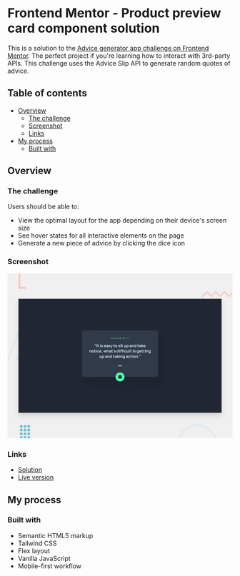 # Frontend Mentor - Product preview card component solution

This is a solution to the [Advice generator app challenge on Frontend Mentor](https://www.frontendmentor.io/challenges/advice-generator-app-QdUG-13db). The perfect project if you're learning how to interact with 3rd-party APIs. This challenge uses the Advice Slip API to generate random quotes of advice.

## Table of contents

- [Overview](#overview)
  - [The challenge](#the-challenge)
  - [Screenshot](#screenshot)
  - [Links](#links)
- [My process](#my-process)
  - [Built with](#built-with)

## Overview

### The challenge

Users should be able to:

- View the optimal layout for the app depending on their device's screen size
- See hover states for all interactive elements on the page
- Generate a new piece of advice by clicking the dice icon

### Screenshot

![screenshot of my solution](./design/desktop-preview.jpg)

### Links

- [Solution](https://www.frontendmentor.io/solutions/advice-generator-app-with-tailwind-and-vanillajs-MPaWofS_Fv)
- [Live version](https://advice-generator-app-65r.pages.dev/)

## My process

### Built with

- Semantic HTML5 markup
- Tailwind CSS
- Flex layout
- Vanilla JavaScript
- Mobile-first workflow

